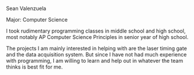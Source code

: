Sean Valenzuela

Major: Computer Science

I took rudimentary programming classes in middle school and high school, most notably AP Computer Science Principles in senior year of high school. 

The projects I am mainly interested in helping with are the laser timing gate and the data acquisition system. But since I have not had much experience with programming, I am willing to learn and help out in whatever the team thinks is best fit for me. 
